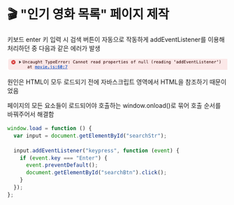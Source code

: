 # 🎬 "인기 영화 목록" 페이지 제작

키보드 enter 키 입력 시 검색 버튼이 자동으로 작동하게 addEventListener를 이용해 처리하던 중 다음과 같은 에러가 발생

![에러 이미지](img/240425.png)

원인은 HTML이 모두 로드되기 전에 자바스크립트 영역에서 HTML을 참조하기 때문이었음

페이지의 모든 요소들이 로드되어야 호출하는 window.onload()로 묶어 호출 순서를 바꿔주어서 해결함

```js
window.load = function () {
  var input = document.getElementById("searchStr");

  input.addEventListener("keypress", function (event) {
    if (event.key === "Enter") {
      event.preventDefault();
      document.getElementById("searchBtn").click();
    }
  });
};
```
